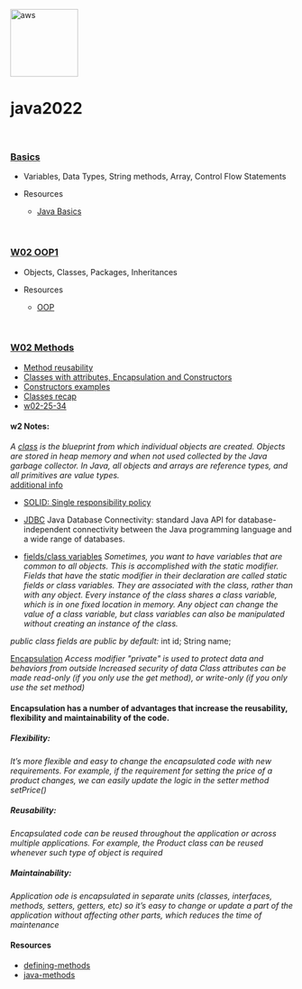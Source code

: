 <a href="https://aws.amazon.com/cloudformation/" target="_blank"> <img src="https://www.vectorlogo.zone/logos/java/java-icon.svg" alt="aws" width="120" height="120"/> </a> 

# java2022 
<br>


### [Basics](https://github.com/kzs61/java2022/tree/master/intro/src/w01/day01)

* Variables, Data Types, String methods, Array, Control Flow Statements

* Resources
  * [Java Basics](https://dev.java/learn/java-language-basics)

<br>

### [W02 OOP1](https://github.com/kzs61/java2022/tree/master/w02-oop1)

* Objects, Classes, Packages, Inheritances

* Resources
  * [OOP](https://dev.java/oop/)

<br>

### [W02 Methods](https://github.com/kzs61/java2022/tree/master/w02-methods/src)

* [Method reusability](https://github.com/kzs61/java2022/tree/master/w02-methods/src)
* [Classes with attributes, Encapsulation and Constructors](https://github.com/kzs61/java2022/tree/master/w02-methods/src/w02_25_34/classes_with_attributes)
* [Constructors examples](https://github.com/kzs61/java2022/tree/master/w02-methods/src/constructors)
* [Classes recap](https://github.com/kzs61/java2022/tree/master/w02-methods/src/w02_25_34/recap_classes)
* [w02-25-34](https://github.com/kzs61/java2022/tree/master/w02-methods/src/w02_25_34)


#### w2 Notes:

_A [class](https://dev.java/oop/#class) is the blueprint from which individual objects are created._
_Objects are stored in heap memory and when not used collected by the Java garbage collector._
_In Java, all objects and arrays are reference types, and all primitives are value types._
<br>
[additional info](https://cs.lmu.edu/~ray/notes/javaclasses/)

 * [SOLID: Single responsibility policy](https://www.freecodecamp.org/news/solid-principles-single-responsibility-principle-explained/)
 * [JDBC](https://docs.oracle.com/javase/tutorial/jdbc/basics/index.html) Java Database Connectivity: standard Java API for database-independent connectivity between the Java programming language and a wide range of databases.

 * [fields/class variables](https://docs.oracle.com/javase/tutorial/java/javaOO/classvars.html)
_Sometimes, you want to have variables that are common to all objects. This is accomplished with the static modifier. Fields that have the static modifier in their declaration are called static fields or class variables. They are associated with the class, rather than with any object. Every instance of the class shares a class variable, which is in one fixed location in memory. Any object can change the value of a class variable, but class variables can also be manipulated without creating an instance of the class._


_public class fields are public by default:_ int id; String name;

[Encapsulation](https://www.codejava.net/java-core/the-java-language/what-is-encapsulation-in-java-the-what-why-and-how)
_Access modifier "private" is used to protect data and behaviors from outside_
_Increased security of data_
_Class attributes can be made read-only (if you only use the get method), or write-only (if you only use the set method)_

#### Encapsulation has a number of advantages that increase the reusability, flexibility and maintainability of the code.
##### Flexibility: 
_It’s more flexible and easy to change the encapsulated code with new requirements. For example, if the requirement for setting the price of a product changes, we can easily update the logic in the setter method setPrice()_  
##### Reusability: 
_Encapsulated code can be reused throughout the application or across multiple applications. For example, the Product class can be reused whenever such type of object is required_ 
##### Maintainability: 
_Application ode is encapsulated in separate units (classes, interfaces, methods, setters, getters, etc) so it’s easy to change or update a part of the application without affecting other parts, which reduces the time of maintenance_


#### Resources
  * [defining-methods](https://dev.java/learn/defining-methods/)
  * [java-methods](https://www.baeldung.com/java-methods)

<br>
